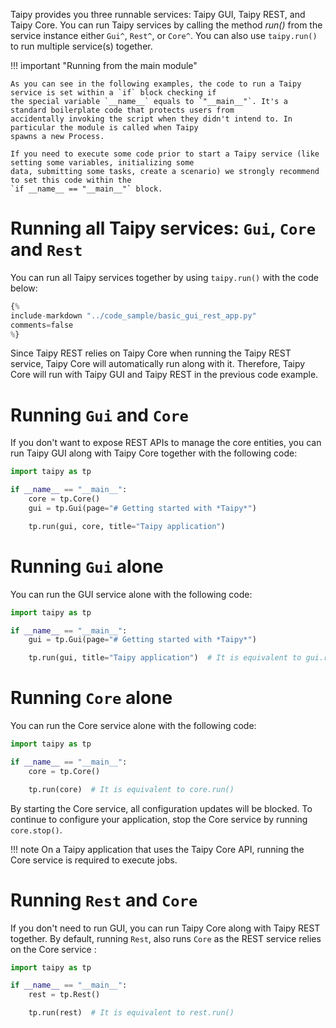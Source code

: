 Taipy provides you three runnable services: Taipy GUI, Taipy REST, and Taipy Core. You can run Taipy services by
calling the method _run()_ from the service instance either `Gui^`, `Rest^`, or `Core^`. You can also use
`taipy.run()` to run multiple service(s) together.

!!! important "Running from the main module"

    As you can see in the following examples, the code to run a Taipy service is set within a `if` block checking if
    the special variable `__name__` equals to `"__main__"`. It's a standard boilerplate code that protects users from
    accidentally invoking the script when they didn't intend to. In particular the module is called when Taipy
    spawns a new Process.

    If you need to execute some code prior to start a Taipy service (like setting some variables, initializing some
    data, submitting some tasks, create a scenario) we strongly recommend to set this code within the
    `if __name__ == "__main__"` block.

# Running all Taipy services: `Gui`, `Core` and `Rest`
You can run all Taipy services together by using `taipy.run()` with the code below:

```python linenums="1"
{%
include-markdown "../code_sample/basic_gui_rest_app.py"
comments=false
%}
```

Since Taipy REST relies on Taipy Core when running the Taipy REST service, Taipy Core will
automatically run along with it. Therefore, Taipy Core will run with Taipy GUI and Taipy REST in
the previous code example.

# Running `Gui` and `Core`

If you don't want to expose REST APIs to manage the core entities, you can run Taipy GUI along with Taipy Core
together with the following code:
```python
import taipy as tp

if __name__ == "__main__":
    core = tp.Core()
    gui = tp.Gui(page="# Getting started with *Taipy*")

    tp.run(gui, core, title="Taipy application")
```

# Running `Gui` alone

You can run the GUI service alone with the following code:
```python
import taipy as tp

if __name__ == "__main__":
    gui = tp.Gui(page="# Getting started with *Taipy*")

    tp.run(gui, title="Taipy application")  # It is equivalent to gui.run(title="Taipy application")
```

# Running `Core` alone

You can run the Core service alone with the following code:
```python
import taipy as tp

if __name__ == "__main__":
    core = tp.Core()

    tp.run(core)  # It is equivalent to core.run()
```

By starting the Core service, all configuration updates will be blocked.
To continue to configure your application, stop the Core service by running `core.stop()`.

!!! note
    On a Taipy application that uses the Taipy Core API, running the Core service is required to execute jobs.

# Running `Rest` and `Core`

If you don't need to run GUI, you can run Taipy Core along with Taipy REST together. By default, running `Rest`, also
runs `Core` as the REST service relies on the Core service :

```python
import taipy as tp

if __name__ == "__main__":
    rest = tp.Rest()

    tp.run(rest)  # It is equivalent to rest.run()
```
